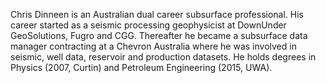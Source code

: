 Chris Dinneen is an Australian dual career subsurface professional. His career started as a seismic processing geophysicist at DownUnder GeoSolutions, Fugro and CGG. Thereafter he became a subsurface data manager contracting at a Chevron Australia where he was involved in seismic, well data, reservoir and production datasets. He holds degrees in Physics (2007, Curtin) and Petroleum Engineering (2015, UWA).
